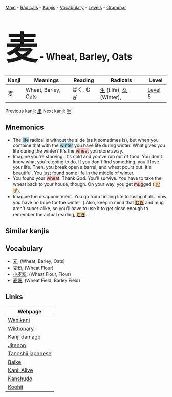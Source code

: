 <style> bigfont {font-size: 100px}</style>
[Main](../README.md) -
[Radicals](../radicals.md) -
[Kanjis](../kanjis.md) -
[Vocabulary](../vocabulary.md) -
[Levels](../levels.md) -
[Grammar](../grammar.md)
# <bigfont> 麦</bigfont> - Wheat, Barley, Oats 

| Kanji | Meanings | Reading | Radicals | Level |
| --- | --- | --- | --- | --- |
| 麦 | Wheat, Barley, Oats | ばく, むぎ | [生](../radicals/生.md) (Life), [夂](../radicals/夂.md) (Winter),  | [Level 5](../levels/wk_level5.md) |

Previous kanji: [里](里.md) Next kanji: [学](学.md) 

## Mnemonics
 * The <span style="background-color:#ADD8E6"> life</span> radical is without the slide (as it sometimes is), but when you combine that with the <span style="background-color:#ADD8E6"> winter</span> you have life during winter. What gives you life during the winter? It's the <span style="background-color:#ffcccb"> wheat</span> you store away.
* Imagine you're starving. It's cold and you've run out of food. You don't know what you're going to do. If you don't find something, you'll lose your life. Then, you break open a barrel, and wheat pours out. It's beautiful. You just found some life in the middle of winter.
* You found your <span style="background-color:#ffcccb"> wheat</span>. Thank God. You'll survive. You have to take the wheat back to your house, though. On your way, you get <span style="background-color:#ffcccb"> mug</span>ged (<span style="background-color:#fed8b1"> [むぎ](https://jisho.org/search/むぎ)</span>).
* Imagine the disappointment. You go from finding life to losing it all... now you have no hope for the winter :( Also, keep in mind that <span style="background-color:#fed8b1"> [むぎ](https://jisho.org/search/むぎ)</span> and mug aren't super-alike, so you'll have to use it to get  close enough to remember the actual reading, <span style="background-color:#fed8b1"> [むぎ](https://jisho.org/search/むぎ)</span>.


## Similar kanjis
 


## Vocabulary
 * [麦](../vocabulary/麦.md), (Wheat, Barley, Oats)
* [麦粉](../vocabulary/麦.md), (Wheat Flour)
* [小麦粉](../vocabulary/麦.md), (Wheat Flour, Flour)
* [麦畑](../vocabulary/麦.md), (Wheat Field, Barley Field)



## Links 

| Webpage |
| --- |
| [Wanikani          ](https://www.wanikani.com/kanji/麦) |
| [Wiktionary        ](https://en.wiktionary.org/wiki/麦) |
| [Kanji damage      ](http://www.kanjidamage.com/kanji/search?utf8=✓&q=麦) |
| [Jitenon           ](https://jitenon.com/kanji/麦) |
| [Tanoshii japanese ](https://www.tanoshiijapanese.com/dictionary/kanji.cfm?k=麦) |
| [Baike             ](https://baike.baidu.com/item/麦) |
| [Kanji Alive       ](https://app.kanjialive.com/麦) |
| [Kanshudo          ](https://www.kanshudo.com/searchmn?q=麦) |
| [Koohii            ](https://kanji.koohii.com/study/kanji/麦) |
